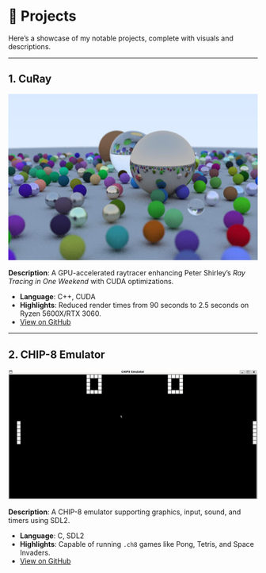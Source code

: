# 📂 Projects

Here’s a showcase of my notable projects, complete with visuals and descriptions.

---

## 1. CuRay
![CuRay Screenshot](assets/curay.jpg)

**Description**: A GPU-accelerated raytracer enhancing Peter Shirley’s *Ray Tracing in One Weekend* with CUDA optimizations.  
- **Language**: C++, CUDA  
- **Highlights**: Reduced render times from 90 seconds to 2.5 seconds on Ryzen 5600X/RTX 3060.  
- [View on GitHub](https://github.com/osarana/CuRay)

---

## 2. CHIP-8 Emulator
![CHIP-8 Emulator Gif](assets/chip8gif.gif)

**Description**: A CHIP-8 emulator supporting graphics, input, sound, and timers using SDL2.  
- **Language**: C, SDL2  
- **Highlights**: Capable of running `.ch8` games like Pong, Tetris, and Space Invaders.  
- [View on GitHub](https://github.com/osarana/CHIP8)


